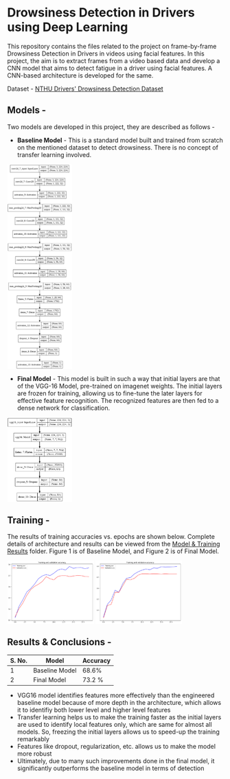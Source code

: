 # Drowsiness Detection in Drivers using Deep Learning
This repository contains the files related to the project on frame-by-frame Drowsiness Detection in Drivers in videos using facial features. In this project, the aim is to extract frames from a video based data and develop a CNN model that aims to detect fatigue in a driver using facial features. A CNN-based architecture is developed for the same.


Dataset - [NTHU Drivers' Drowsiness Detection Dataset](http://cv.cs.nthu.edu.tw/php/callforpaper/datasets/DDD/)

## Models -

Two models are developed in this project, they are described as follows -

- **Baseline Model** - This is a standard model built and trained from scratch on the mentioned dataset to detect drowsiness. There is no concept of transfer learning involved.

<img src="/Model & Training Results/Baseline_Model.png" align="center" width="30%"/>


- **Final Model** - This model is built in such a way that initial layers are that of the VGG-16 Model, pre-trained on imagenet weights. The initial layers are frozen for training, allowing us to fine-tune the later layers for effective feature recognition. The recognized features are then fed to a dense network for classification.

<img src="/Model & Training Results/Final_Model.png" align="center" width="30%"/>

## Training -

The results of training accuracies vs. epochs are shown below. Complete details of architecture and results can be viewed from the [Model & Training Results](https://github.com/neelabhsinha/Drowsiness-Detection-in-Drivers-using-Deep-Learning/tree/master/Model%20%26%20Training%20Results) folder. Figure 1 is of Baseline Model, and Figure 2 is of Final Model.


<img src="/Model & Training Results/Baseline_Acc.png" align="center" width="40%"/>
<img src="/Model & Training Results/Final_acc.png" align="center" width="40%"/>

## Results & Conclusions - 

S. No. | Model | Accuracy |
-------|------|----------|
1 | Baseline Model | 68.6% |
2 | Final Model | 73.2 % |

- VGG16 model identifies features more effectively than the engineered baseline model because of more depth in the architecture, which allows it to identifiy both lower level and higher level features 
- Transfer learning helps us to make the training faster as the initial layers are used to identify local features only, which are same for almost all models. So, freezing the initial layers allows us to speed-up the training remarkably
- Features like dropout, regularization, etc. allows us to make the model more robust
- Ultimately, due to many such improvements done in the final model, it significantly outperforms the baseline model in terms of detection



